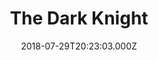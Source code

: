 ---
title: "The Dark Knight"
year: 2008
date: 2018-07-29T20:23:03.000Z
permalink: /almanac/movies/2018-07-29-the-dark-knight/index.html
rating: 3
---